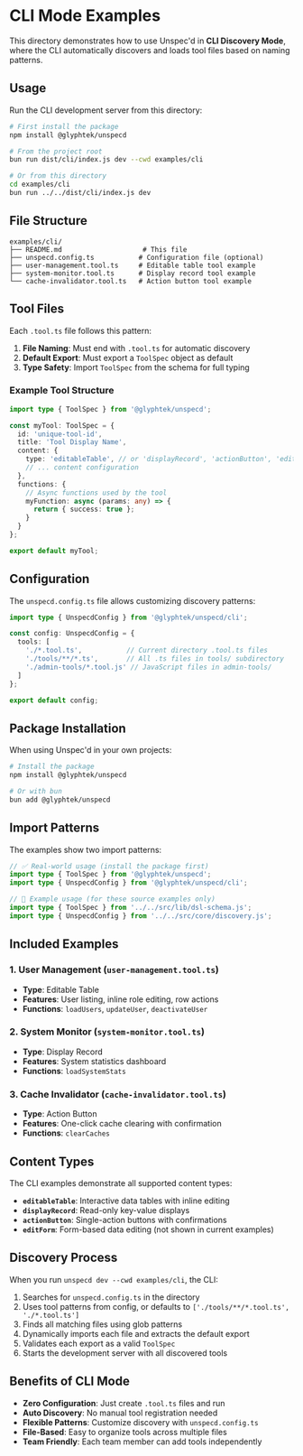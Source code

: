 # CLI Mode Examples

This directory demonstrates how to use Unspec'd in **CLI Discovery Mode**, where the CLI automatically discovers and loads tool files based on naming patterns.

## Usage

Run the CLI development server from this directory:

```bash
# First install the package
npm install @glyphtek/unspecd

# From the project root
bun run dist/cli/index.js dev --cwd examples/cli

# Or from this directory
cd examples/cli
bun run ../../dist/cli/index.js dev
```

## File Structure

```
examples/cli/
├── README.md                    # This file
├── unspecd.config.ts           # Configuration file (optional)
├── user-management.tool.ts     # Editable table tool example
├── system-monitor.tool.ts      # Display record tool example  
└── cache-invalidator.tool.ts   # Action button tool example
```

## Tool Files

Each `.tool.ts` file follows this pattern:

1. **File Naming**: Must end with `.tool.ts` for automatic discovery
2. **Default Export**: Must export a `ToolSpec` object as default
3. **Type Safety**: Import `ToolSpec` from the schema for full typing

### Example Tool Structure

```typescript
import type { ToolSpec } from '@glyphtek/unspecd';

const myTool: ToolSpec = {
  id: 'unique-tool-id',
  title: 'Tool Display Name',
  content: {
    type: 'editableTable', // or 'displayRecord', 'actionButton', 'editForm'
    // ... content configuration
  },
  functions: {
    // Async functions used by the tool
    myFunction: async (params: any) => {
      return { success: true };
    }
  }
};

export default myTool;
```

## Configuration

The `unspecd.config.ts` file allows customizing discovery patterns:

```typescript
import type { UnspecdConfig } from '@glyphtek/unspecd/cli';

const config: UnspecdConfig = {
  tools: [
    './*.tool.ts',           // Current directory .tool.ts files
    './tools/**/*.ts',       // All .ts files in tools/ subdirectory
    './admin-tools/*.tool.js' // JavaScript files in admin-tools/
  ]
};

export default config;
```

## Package Installation

When using Unspec'd in your own projects:

```bash
# Install the package
npm install @glyphtek/unspecd

# Or with bun
bun add @glyphtek/unspecd
```

## Import Patterns

The examples show two import patterns:

```typescript
// ✅ Real-world usage (install the package first)
import type { ToolSpec } from '@glyphtek/unspecd';
import type { UnspecdConfig } from '@glyphtek/unspecd/cli';

// 📁 Example usage (for these source examples only)
import type { ToolSpec } from '../../src/lib/dsl-schema.js';
import type { UnspecdConfig } from '../../src/core/discovery.js';
```

## Included Examples

### 1. User Management (`user-management.tool.ts`)
- **Type**: Editable Table
- **Features**: User listing, inline role editing, row actions
- **Functions**: `loadUsers`, `updateUser`, `deactivateUser`

### 2. System Monitor (`system-monitor.tool.ts`)
- **Type**: Display Record
- **Features**: System statistics dashboard
- **Functions**: `loadSystemStats`

### 3. Cache Invalidator (`cache-invalidator.tool.ts`)
- **Type**: Action Button
- **Features**: One-click cache clearing with confirmation
- **Functions**: `clearCaches`

## Content Types

The CLI examples demonstrate all supported content types:

- **`editableTable`**: Interactive data tables with inline editing
- **`displayRecord`**: Read-only key-value displays
- **`actionButton`**: Single-action buttons with confirmations
- **`editForm`**: Form-based data editing (not shown in current examples)

## Discovery Process

When you run `unspecd dev --cwd examples/cli`, the CLI:

1. Searches for `unspecd.config.ts` in the directory
2. Uses tool patterns from config, or defaults to `['./tools/**/*.tool.ts', './*.tool.ts']`
3. Finds all matching files using glob patterns
4. Dynamically imports each file and extracts the default export
5. Validates each export as a valid `ToolSpec`
6. Starts the development server with all discovered tools

## Benefits of CLI Mode

- **Zero Configuration**: Just create `.tool.ts` files and run
- **Auto Discovery**: No manual tool registration needed
- **Flexible Patterns**: Customize discovery with `unspecd.config.ts`
- **File-Based**: Easy to organize tools across multiple files
- **Team Friendly**: Each team member can add tools independently 